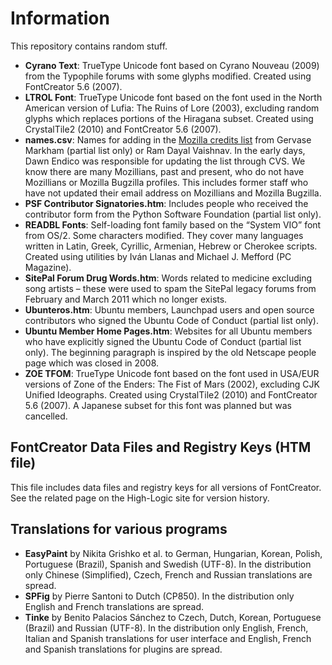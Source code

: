 ﻿# Information
This repository contains random stuff.
* **Cyrano Text**: TrueType Unicode font based on Cyrano Nouveau (2009) from the Typophile forums with some glyphs modified. Created using FontCreator 5.6 (2007).
* **LTROL Font**: TrueType Unicode font based on the font used in the North American version of Lufia: The Ruins of Lore (2003), excluding random glyphs which replaces portions of the Hiragana subset. Created using CrystalTile2 (2010) and FontCreator 5.6 (2007).
* **names.csv**: Names for adding in the [Mozilla credits list](https://www.mozilla.org/credits) from Gervase Markham (partial list only) or Ram Dayal Vaishnav. In the early days, Dawn Endico was responsible for updating the list through CVS. We know there are many Mozillians, past and present, who do not have Mozillians or Mozilla Bugzilla profiles. This includes former staff who have not updated their email address on Mozillians and Mozilla Bugzilla.
* **PSF Contributor Signatories.htm**: Includes people who received the contributor form from the Python Software Foundation (partial list only).
* **READBL Fonts**: Self-loading font family based on the “System VIO” font from OS/2. Some characters modified. They cover many languages written in Latin, Greek, Cyrillic, Armenian, Hebrew or Cherokee scripts. Created using utilities by Iván Llanas and Michael J. Mefford (PC Magazine).
* **SitePal Forum Drug Words.htm**: Words related to medicine excluding song artists – these were used to spam the SitePal legacy forums from February and March 2011 which no longer exists.
* **Ubunteros.htm**: Ubuntu members, Launchpad users and open source contributors who signed the Ubuntu Code of Conduct (partial list only).
* **Ubuntu Member Home Pages.htm**: Websites for all Ubuntu members who have explicitly signed the Ubuntu Code of Conduct (partial list only). The beginning paragraph is inspired by the old Netscape people page which was closed in 2008.
* **ZOE TFOM**: TrueType Unicode font based on the font used in USA/EUR versions of Zone of the Enders: The Fist of Mars (2002), excluding CJK Unified Ideographs. Created using CrystalTile2 (2010) and FontCreator 5.6 (2007). A Japanese subset for this font was planned but was cancelled.

## FontCreator Data Files and Registry Keys (HTM file)
This file includes data files and registry keys for all versions of FontCreator. See the related page on the High-Logic site for version history.

## Translations for various programs
* **EasyPaint** by Nikita Grishko et al. to German, Hungarian, Korean, Polish, Portuguese (Brazil), Spanish and Swedish (UTF-8). In the distribution only Chinese (Simplified), Czech, French and Russian translations are spread.
* **SPFig** by Pierre Santoni to Dutch (CP850). In the distribution only English and French translations are spread.
* **Tinke** by Benito Palacios Sánchez to Czech, Dutch, Korean, Portuguese (Brazil) and Russian (UTF-8). In the distribution only English, French, Italian and Spanish translations for user interface and English, French and Spanish translations for plugins are spread.

